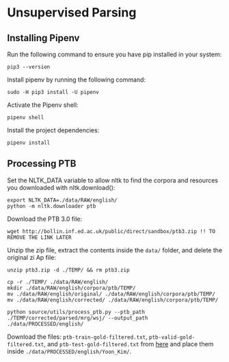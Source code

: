# Unsupervised Parsing


## Installing Pipenv

Run the following command to ensure you have pip installed in your system:

    pip3 --version

Install pipenv by running the following command:

    sudo -H pip3 install -U pipenv

Activate the Pipenv shell:

    pipenv shell

Install the project dependencies:

    pipenv install 

## Processing PTB

Set the NLTK_DATA variable to allow nltk to find the corpora and resources you downloaded with nltk.download():

    export NLTK_DATA=./data/RAW/english/
    python -m nltk.downloader ptb

Download the PTB 3.0 file:

    wget http://bollin.inf.ed.ac.uk/public/direct/sandbox/ptb3.zip !! TO REMOVE THE LINK LATER

Unzip the zip file, extract the contents inside the `data/` folder, and delete the original zi Ap file:

    unzip ptb3.zip -d ./TEMP/ && rm ptb3.zip

    cp -r ./TEMP/ ./data/RAW/english/
    mkdir ./data/RAW/english/corpora/ptb/TEMP/
    mv ./data/RAW/english/original/ ./data/RAW/english/corpora/ptb/TEMP/
    mv ./data/RAW/english/corrected/ ./data/RAW/english/corpora/ptb/TEMP/

    python source/utils/process_ptb.py --ptb_path ./TEMP/corrected/parsed/mrg/wsj/ --output_path ./data/PROCESSED/english/
    
Download the files: `ptb-train-gold-filtered.txt`, `ptb-valid-gold-filtered.txt`, and `ptb-test-gold-filtered.txt` from [here](https://drive.google.com/file/d/1m4ssitfkWcDSxAE6UYidrP6TlUctSG2D/view) and place them inside `./data/PROCESSED/english/Yoon_Kim/`.

